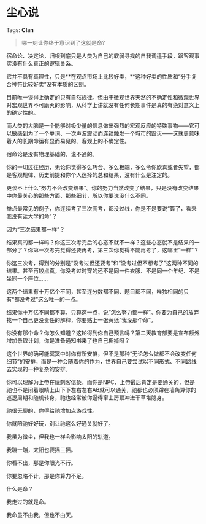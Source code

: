 # 尘心说

Tags: **Clan**

> 哪一刻让你终于意识到了这就是命?



宿命论、决定论，归根到底只是人类为自己的软弱寻找的自我调适手段，跟客观事实没有什么真正的逻辑关系。

它并不具有真理性，只是**在观点市场上比较好卖，**这种好卖的性质和“分手复合神符比较好卖”没有本质的区别。

目前唯一谈得上确定的只有自然规律。但由于微观世界天然的不确定性和微观世界对宏观世界不可磨灭的影响，从科学上讲就没有任何长期事件是真的有绝对意义上的确定性的。

而人类的大脑是一个能够对极少量的信息做出强烈的宏观反应的特殊事物——它可以敏感到为了一个单词、一次声波震动而连锁触发一个城市的毁灭——这就更意味着人的长期命运有显而易见的、客观上的不确定性。

宿命论是没有物理基础的，说不通的。

你的一切过往经历，无论你觉得多么巧合、多么极端，多么令你欣喜或者失望，都是客观规律、历史前提和你个人选择的总和结果，没有什么是注定的。

更谈不上什么“努力不会改变结果”。你的努力当然改变了结果，只是没有改变结果中你最关心的那些方面、那些细节，所以你要说没什么不同。

举点最常见的例子，你连续考了三次高考，都没过线，你是不是要说“算了，看来我没有读大学的命”？

因为“三次结果都一样”？

结果真的都一样吗？你这三次考完后的心态不就不一样？这些心态就不是结果的一部分了？你第一次考完觉得还要再考，第三次你觉得不能再考了，这哪里“一样”？

你这三次考，得到的分别是“没考过但还要考”和“没考过但不想考了”这两种不同的结果。甚至再较点真，你没考过时穿的还不是同一件衣服、不是同一个年纪、不是坐同一个座位……

这两个结果有十万亿个不同，甚至连分数都不同、题目都不同，唯独相同的只有“都没考过”这么唯一的一点。

结果你十万亿不同都不算，只算这一点，说“怎么努力都一样”。你要为自己的放弃找一个自己更没责任的解释，你要贴上一张黄纸“我没那个命”。

你没有那个命？你怎么知道？这轮得到你自己预言吗？第二天教育部要是宣布额外增加录取计划，你是准备通知书来了也自己撕掉吗？

  


这个世界的确可能冥冥中对你有所安排，但不是那种“无论怎么做都不会改变任何细节”的安排，而是一种会随着你的作为，世界自己要尝试以不同形式、不同路线去实现的一种复杂的安排。

你可以理解为上帝在玩刺客信条，而你是NPC，上帝最后肯定是要通关的，但是祂也不是闭着眼睛上山下下左右左右AB就可以通关，祂都也必须蹲在墙角算你的巡逻周期和随机转身，祂也经常被你逼得窜上房顶冲进干草堆隐身。

祂很无聊的，你得给祂增加点游戏性。

你就陪祂好好玩，别让祂这么好通关就好了。

  


我虽为微尘，但我也一样会影响太阳的轨道。

我蹦一蹦，太阳也要摇三摇。

你看不出，那是你眼光不行。

你要忽略不计，那是你算力不足。

  


什么是命？

我走过的就是命。

我命虽不由我，但也不由天。



